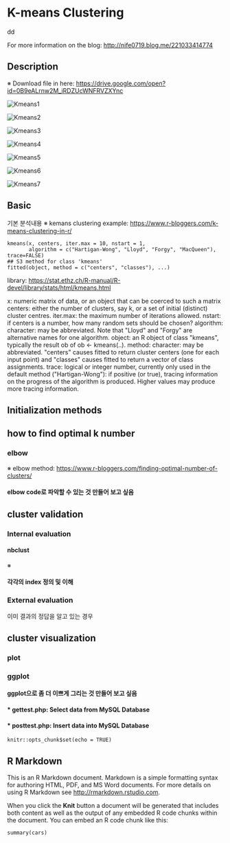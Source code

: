 # K-means Clustering
dd

For more information on the blog: http://nife0719.blog.me/221033414774 

## Description
※ Download file in here: https://drive.google.com/open?id=0B9eALrnw2M_iRDZUcWNFRVZXYnc

![Kmeans1]

[Kmeans1]: Kmeans_1.png

![Kmeans2]

[Kmeans2]: Kmeans_2.png


![Kmeans3]

[Kmeans3]: Kmeans_3.png


![Kmeans4]

[Kmeans4]: Kmeans_4.png


![Kmeans5]

[Kmeans5]: Kmeans_5.png


![Kmeans6]

[Kmeans6]: Kmeans_6.png


![Kmeans7]

[Kmeans7]: Kmeans_7.png


## Basic
기본 분석내용
※ kemans clustering example: https://www.r-bloggers.com/k-means-clustering-in-r/

```{r setup, include=FALSE}
kmeans(x, centers, iter.max = 10, nstart = 1,
       algorithm = c("Hartigan-Wong", "Lloyd", "Forgy", "MacQueen"), trace=FALSE)
## S3 method for class 'kmeans'
fitted(object, method = c("centers", "classes"), ...)
```
library: https://stat.ethz.ch/R-manual/R-devel/library/stats/html/kmeans.html

x: numeric matrix of data, or an object that can be coerced to such a matrix 
centers: either the number of clusters, say k, or a set of initial (distinct) cluster centres. 
iter.max: the maximum number of iterations allowed.
nstart: if centers is a number, how many random sets should be chosen?
algorithm: character: may be abbreviated. Note that "Lloyd" and "Forgy" are alternative names for one algorithm.
object: an R object of class "kmeans", typically the result ob of ob <- kmeans(..).
method: character: may be abbreviated. "centers" causes fitted to return cluster centers (one for each input point) and "classes" causes fitted to return a vector of class assignments.
trace: logical or integer number, currently only used in the default method ("Hartigan-Wong"): if positive (or true), tracing information on the progress of the algorithm is produced. Higher values may produce more tracing information.



## Initialization methods


## how to find optimal k number
### elbow
※ elbow method: https://www.r-bloggers.com/finding-optimal-number-of-clusters/

#### elbow code로 파악할 수 있는 것 만들어 보고 싶음



## cluster validation
### Internal evaluation 
#### nbclust
※

#### 각각의 index 정의 및 이해

### External evaluation
이미 결과의 정답을 알고 있는 경우

## cluster visualization
### plot
### ggplot
#### ggplot으로 좀 더 이쁘게 그리는 것 만들어 보고 싶음


#### * gettest.php: Select data from MySQL Database
#### * posttest.php: Insert data into MySQL Database


```{r setup, include=FALSE}
knitr::opts_chunk$set(echo = TRUE)
```

## R Markdown

This is an R Markdown document. Markdown is a simple formatting syntax for authoring HTML, PDF, and MS Word documents. For more details on using R Markdown see <http://rmarkdown.rstudio.com>.

When you click the **Knit** button a document will be generated that includes both content as well as the output of any embedded R code chunks within the document. You can embed an R code chunk like this:

```{r cars}
summary(cars)
```
